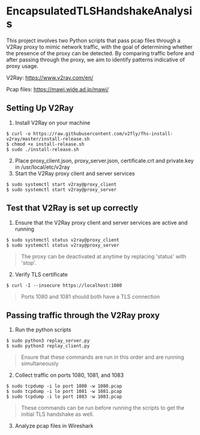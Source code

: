 # EncapsulatedTLSHandshakeAnalysis

This project involves two Python scripts that pass pcap files through a V2Ray proxy to mimic network traffic, with the goal of determining whether the presence of the proxy can be detected. By comparing traffic before and after passing through the proxy, we aim to identify patterns indicative of proxy usage.

V2Ray: https://www.v2ray.com/en/

Pcap files: https://mawi.wide.ad.jp/mawi/

## Setting Up V2Ray
1. Install V2Ray on your machine
```
$ curl -o https://raw.githubusercontent.com/v2fly/fhs-install-v2ray/master/install-release.sh
$ chmod +x install-release.sh
$ sudo ./install-release.sh
```
2. Place proxy_client.json, proxy_server.json, certificate.crt and private.key in /usr/local/etc/v2ray
3. Start the V2Ray proxy client and server services
```
$ sudo systemctl start v2ray@proxy_client
$ sudo systemctl start v2ray@proxy_server
```

## Test that V2Ray is set up correctly
1. Ensure that the V2Ray proxy client and server services are active and running
```
$ sudo systemctl status v2ray@proxy_client
$ sudo systemctl status v2ray@proxy_server
```
> The proxy can be deactivated at anytime by replacing 'status' with 'stop'.
2. Verify TLS certificate
```
$ curl -I --insecure https://localhost:1080
```
> Ports 1080 and 1081 should both have a TLS connection

## Passing traffic through the V2Ray proxy
1. Run the python scripts
```
$ sudo python3 replay_server.py
$ sudo python3 replay_client.py
```
> Ensure that these commands are run in this order and are running simultaneously
2. Collect traffic on ports 1080, 1081, and 1083
```
$ sudo tcpdump -i lo port 1080 -w 1080.pcap
$ sudo tcpdump -i lo port 1081 -w 1081.pcap
$ sudo tcpdump -i lo port 1083 -w 1083.pcap
```
> These commands can be run before running the scripts to get the initial TLS handshake as well.
3. Analyze pcap files in Wireshark
